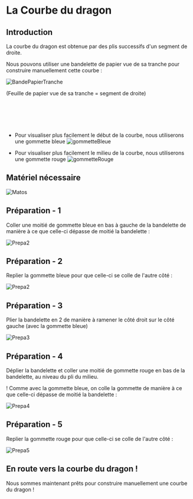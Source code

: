 # La Courbe du dragon

## Introduction

La courbe du dragon est obtenue par des plis successifs d'un segment de droite.

Nous pouvons utiliser une bandelette de papier vue de sa tranche pour construire manuellement cette courbe :

![BandePapierTranche](img/bandePapierTranche.png)

(Feuille de papier vue de sa tranche = segment de droite)

<br><br><br><br>

- Pour visualiser plus facilement le début de la courbe, nous utiliserons une gommette bleue ![gommetteBleue](img/gommetteB.png)

- Pour visualiser plus facilement le milieu de la courbe, nous utiliserons une gommette rouge ![gommetteRouge](img/gommetteR.png)

## Matériel nécessaire

![Matos](img/matos.png)

## Préparation - 1

Coller une moitié de gommette bleue en bas à gauche de la bandelette de manière à ce que celle-ci dépasse de moitié la bandelette :

![Prepa2](img/prepa1.png)

## Préparation - 2

Replier la gommette bleue pour que celle-ci se colle de l'autre côté :

![Prepa2](img/prepa2.png)

## Préparation - 3

Plier la bandelette en 2 de manière à ramener le côté droit sur le côté gauche (avec la gommette bleue)

![Prepa3](img/prepa3.png)

## Préparation - 4

Déplier la bandelette et coller une moitié de gommette rouge en bas de la bandelette, au niveau du pli du milieu.

! Comme avec la gommette bleue, on colle la gommette de manière à ce que celle-ci dépasse de moitié la bandelette :

![Prepa4](img/prepa4.png)

## Préparation - 5

Replier la gommette rouge pour que celle-ci se colle de l'autre côté :

![Prepa5](img/prepa5.png)

## En route vers la courbe du dragon !

Nous sommes maintenant prêts pour construire manuellement une courbe du dragon !